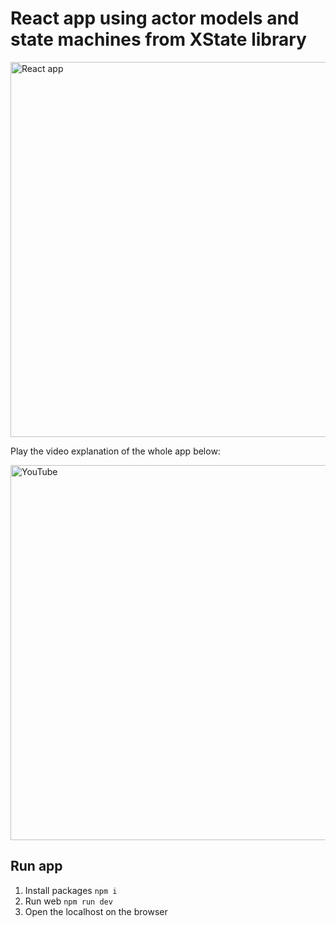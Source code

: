 # React app using actor models and state machines from XState library

<img width="600" alt="React app" src="https://github.com/guillempuche/xstate-actors-state-machines/assets/3519924/e9b9c271-cf55-4cdf-9d3a-28ef9d8cc39c">

Play the video explanation of the whole app below:

[<img width="600" alt="YouTube" src="https://github.com/guillempuche/xstate-actors-state-machines/assets/3519924/32339506-a2be-4a89-a758-a4afe2d9e57f">](https://www.youtube.com/watch?v=rRoCzMdmQ4c)

## Run app

1. Install packages `npm i`
2. Run web `npm run dev`
3. Open the localhost on the browser

